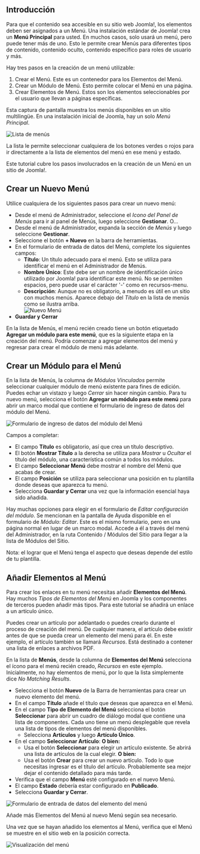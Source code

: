 <!-- Filename: J4.x:Adding_a_New_Menu / Display title: Añadir un Nuevo Menú  -->

## Introducción

Para que el contenido sea accesible en su sitio web Joomla!, los elementos deben ser asignados a un Menú. Una instalación estándar de Joomla! crea un **Menú Principal** para usted. En muchos casos, solo usará un menú, pero puede tener más de uno. Esto le permite crear Menús para diferentes tipos de contenido, contenido oculto, contenido específico para roles de usuario y más.

Hay tres pasos en la creación de un menú utilizable:

1. Crear el Menú. Este es un contenedor para los Elementos del Menú.
2. Crear un Módulo de Menú. Esto permite colocar el Menú en una página.
3. Crear Elementos de Menú. Estos son los elementos seleccionables por el usuario que llevan a páginas específicas.

Esta captura de pantalla muestra los menús disponibles en un sitio multilingüe. En una instalación inicial de Joomla, hay un solo *Menú Principal*.

![Lista de menús](../../../en/images/menus/menus-manage.png "Lista de menús")

La lista le permite seleccionar cualquiera de los botones verdes o rojos para ir directamente a la lista de elementos del menú en ese menú y estado.

Este tutorial cubre los pasos involucrados en la creación de un Menú en un sitio de Joomla!.  

## Crear un Nuevo Menú

Utilice cualquiera de los siguientes pasos para crear un nuevo menú:

- Desde el menú de Administrador, seleccione el *Icono del Panel de Menús* para ir al panel de Menús, luego seleccione **Gestionar**. O...
- Desde el menú de Administrador, expanda la sección de *Menús* y luego seleccione **Gestionar**.
- Seleccione el botón **+ Nuevo** en la barra de herramientas.
- En el formulario de entrada de datos del Menú, complete los siguientes campos:
  - **Título**: Un título adecuado para el menú. Esto se utiliza para identificar el menú en el Administrador de Menús.
  - **Nombre Único**: Este debe ser un nombre de identificación único utilizado por Joomla! para identificar este menú. No se permiten espacios, pero puede usar el carácter '-' como en recursos-menu.
  - **Descripción**: Aunque no es obligatorio, a menudo es útil en un sitio con muchos menús. Aparece debajo del *Título* en la lista de menús como se ilustra arriba.<br>
    ![Nuevo Menú](../../../en/images/menus/menus-new.png "Nuevo Menú")
- **Guardar y Cerrar**

En la lista de Menús, el menú recién creado tiene un botón etiquetado **Agregar un módulo para este menú**, que es la siguiente etapa en la creación del menú. Podría comenzar a agregar elementos del menú y regresar para crear el módulo de menú más adelante.

## Crear un Módulo para el Menú

En la lista de Menús, la columna de *Módulos Vinculados* permite seleccionar cualquier módulo de menú existente para fines de edición. Puedes echar un vistazo y luego *Cerrar* sin hacer ningún cambio. Para tu nuevo menú, selecciona el botón **Agregar un módulo para este menú** para abrir un marco modal que contiene el formulario de ingreso de datos del módulo del Menú.

![Formulario de ingreso de datos del módulo del Menú](../../../en/images/menus/menus-module.png "Formulario de ingreso de datos del módulo del Menú")

Campos a completar:

* El campo **Título** es obligatorio, así que crea un título descriptivo.
* El botón **Mostrar Título** a la derecha se utiliza para *Mostrar* u *Ocultar* el título del módulo, una característica común a todos los módulos.
* El campo **Seleccionar Menú** debe mostrar el nombre del Menú que acabas de crear.
* El campo **Posición** se utiliza para seleccionar una posición en tu plantilla donde deseas que aparezca tu menú.
* Selecciona **Guardar y Cerrar** una vez que la información esencial haya sido añadida.

Hay muchas opciones para elegir en el formulario de *Editar configuración del módulo*. Se mencionan en la pantalla de Ayuda disponible en el formulario de *Módulo: Editar*. Este es el mismo formulario, pero en una página normal en lugar de un marco modal. Accede a él a través del menú del Administrador, en la ruta Contenido / Módulos del Sitio para llegar a la lista de Módulos del Sitio.

Nota: el lograr que el Menú tenga el aspecto que deseas depende del estilo de tu plantilla.

## Añadir Elementos al Menú

Para crear los enlaces en tu menú necesitas añadir **Elementos del Menú**. Hay muchos *Tipos de Elementos del Menú* en Joomla y los componentes de terceros pueden añadir más tipos. Para este tutorial se añadirá un enlace a un artículo único.

Puedes crear un artículo por adelantado o puedes crearlo durante el proceso de creación del menú. De cualquier manera, el artículo debe existir antes de que se pueda crear un elemento del menú para él. En este ejemplo, el artículo también se llamará *Recursos*. Está destinado a contener una lista de enlaces a archivos PDF.

En la lista de **Menús**, desde la columna de **Elementos del Menú** selecciona el ícono para el menú recién creado, *Recursos* en este ejemplo. Inicialmente, no hay elementos de menú, por lo que la lista simplemente dice *No Matching Results*.

- Selecciona el botón **Nuevo** de la Barra de herramientas para crear un nuevo elemento del menú.
- En el campo **Título** añade el título que deseas que aparezca en el Menú.
- En el campo **Tipo de Elemento del Menú** selecciona el botón **Seleccionar** para abrir un cuadro de diálogo modal que contiene una lista de componentes. Cada uno tiene un menú desplegable que revela una lista de tipos de elementos del menú disponibles.
  - Selecciona **Artículos** y luego **Artículo Único**.
- En el campo **Seleccionar Artículo**: **O bien:**
  - Usa el botón **Seleccionar** para elegir un artículo existente. Se abrirá una lista de artículos de la cual elegir. **O bien:**
  - Usa el botón **Crear** para crear un nuevo artículo. Todo lo que necesitas ingresar es el título del artículo. Probablemente sea mejor dejar el contenido detallado para más tarde.
- Verifica que el campo **Menú** esté configurado en el nuevo Menú.
- El campo **Estado** debería estar configurado en **Publicado**.
- Selecciona **Guardar y Cerrar**.

![Formulario de entrada de datos del elemento del menú](../../../en/images/menus/menus-single-article.png "Formulario de entrada de datos del elemento del menú")

Añade más Elementos del Menú al nuevo Menú según sea necesario.

Una vez que se hayan añadido los elementos al Menú, verifica que el Menú se muestre en el sitio web en la posición correcta.

![Visualización del menú](../../../en/images/menus/menus-display.png "Visualización del menú")

